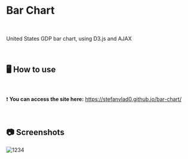 # Bar Chart

&ensp;

 United States GDP bar chart, using D3.js and AJAX

 &ensp;

 ## 🖥️ How to use

 &ensp;
 
 :exclamation: **You can access the site here:** https://stefanvlad0.github.io/bar-chart/

 &ensp;

 ## :camera: Screenshots

![1234](https://github.com/StefanVlad0/bar-chart/assets/72700839/c6a23c34-8d7d-4650-b803-acd065e17818)








